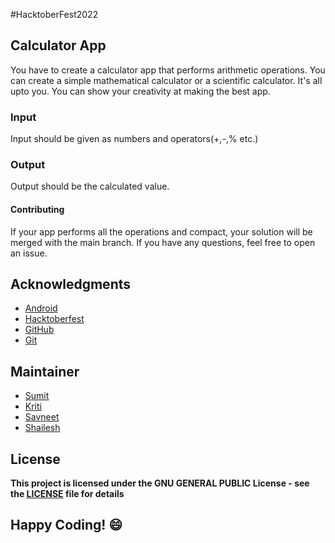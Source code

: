 
#HacktoberFest2022
## Calculator App

You have to create a calculator app that performs arithmetic operations. You can create a simple mathematical calculator or a scientific calculator. It's all upto you. You can show your creativity at making the best app.

### Input
Input should be given as numbers and operators(+,-,% etc.) 

### Output
Output should be the calculated value.

#### Contributing
If your app performs all the operations and compact, your solution will be merged with the main branch. If you have any questions, feel free to open an issue.

## Acknowledgments
- [Android](https://developer.android.com/docs)
- [Hacktoberfest](https://hacktoberfest.digitalocean.com/)
- [GitHub](https://github.com)
- [Git](https://git-scm.com/)

## Maintainer
- [Sumit](https://github.com/isumitmalhotra)
- [Kriti](https://github.com/kritigupta45)
- [Savneet](https://github.com/savneetkaur03)
- [Shailesh](https://github.com/ShaileshKumar007)

## License
**This project is licensed under the GNU GENERAL PUBLIC License - see the [LICENSE](../../LICENSE) file for details**


## Happy Coding! :smile:




